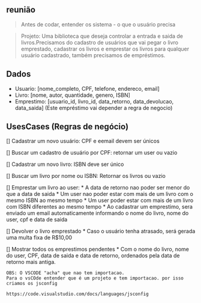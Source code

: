 ## reunião

> Antes de codar, entender os sistema - o que o usuário precisa

>Projeto: Uma biblioteca que deseja controlar a entrada e saida de livros.Precisamos do cadastro de usuários que vai pegar o livro emprestado, cadastrar os livros e emprestar os livros para qualquer usuário cadastrado, também precisamos de empréstimos.

## Dados

- Usuario: [nome_completo, CPF, telefone, endereco, email]
- Livro: [nome, autor, quantidade, genero, ISBN]
- Emprestimo: [usuario_id, livro_id, data_retorno, data_devolucao, data_saida]
(Este empréstimo vai depender a regra de negocio)

## UsesCases (Regras de negócio)
[] Cadastrar um novo usuário: CPF e eemail devem ser únicos

[] Buscar um cadastro de usuário por CPF: retornar um user ou vazio

[] Cadastrar um novo livro: ISBN deve ser único

[] Buscar um livro por nome ou ISBN: Retornar os livros ou vazio

[] Emprestar um livro ao user:
    * A data de retorno nao poder ser menor do que a data de saida
    * Um user nao poder estar com mais de um livro com o mesmo ISBN ao mesmo tempo
    * Um user poder estar com mais de um livro com ISBN diferentes ao mesmo tempo
    * Ao cadastrar um emprestimo, sera enviado um email automaticamente informando o nome do livro, nome do user, cpf e data de saida

[] Devolver o livro emprestado
    * Caso o usuário tenha atrasado, será gerada uma multa fixa de R$10,00

[] Mostrar todos os emprestimos pendentes 
    * Com o nome do livro, nome do user, CPF, data de saida e data de retorno, ordenados pela data de retorno mais antiga.

    OBS: O VSCODE "acha" que nao tem importacao.
    Para o vsCOde entender que é um projeto e tem importacao. por isso criamos os jsconfig

    https://code.visualstudio.com/docs/languages/jsconfig

    